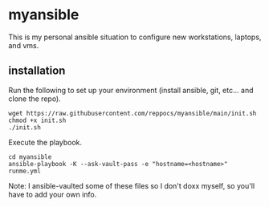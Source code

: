 # myansible
This is my personal ansible situation to configure new workstations, laptops, and vms.

## installation
Run the following to set up your environment (install ansible, git, etc... and clone the repo).

```
wget https://raw.githubusercontent.com/reppocs/myansible/main/init.sh
chmod +x init.sh
./init.sh
```
Execute the playbook.

```
cd myansible
ansible-playbook -K --ask-vault-pass -e "hostname=<hostname>" runme.yml
```

Note: I ansible-vaulted some of these files so I don't doxx myself, so you'll have to add your own info.